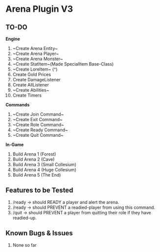# Arena Plugin V3

## TO-DO

**Engine**
1. ~Create Arena Entity~
2. ~Create Arena Player~
3. ~Create Arena Monster~
4. ~Create StatItem~(Made SpecialItem Base-Class)
5. ~Create LoreItem~ (^)
6. Create Gold Prices
7. Create DamageListener
8. Create AllListener
9. ~Create Abilities~
10. Create Timers

**Commands**
1. ~Create Join Command~
2. ~Create Exit Command~
3. ~Create Role Command~
4. ~Create Ready Command~
5. ~Create Quit Command~

**In-Game**
1. Build Arena 1 (Forest)
2. Build Arena 2 (Cave)
3. Build Arena 3 (Small Collesium)
4. Build Arena 4 (Huge Collesium)
5. Build Arena 5 (The End)

## Features to be Tested
1. /ready -> should READY a player and alert the arena.
2. /ready -> should PREVENT a readied-player from using this command.
3. /quit -> should PREVENT a player from quitting their role if they have readied-up.

## Known Bugs & Issues
1. None so far
